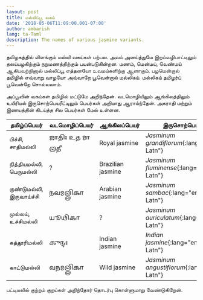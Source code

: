 ```yaml
---
layout: post
title: மல்லிப்பூ வகய்
date: '2018-05-06T11:09:00.001-07:00'
author: ambarish
lang: ta-Taml
description: The names of various jasmine variants.
---
```

தமிழகத்தில் விளங்கும் மல்லி வகய்கள் பற்பல. அவய் அனய்த்துமே இறய்வழிபாட்டிலும் தலய்யழகிற்கும் நறுமணத்திற்கும் பயன்படுகின்றன. மணம், மென்மய், வெண்மய் ஆகியவற்றினால் மல்லிப்பூ எத்தனயோ உவமய்களிற்கு ஆளாகும். பழமென்றால் தமிழில் எவ்வாறு வாழயோ அவ்வாறே பூவென்றால் மல்லிகய். மல்லிகய் தமிழர்ப் பூவென்றே சொல்லலாம்.

அப்பூவின் வகய்கள் தமிழில் மட்டுமே அறிந்தேன். வடமொழியிலும் ஆங்கிலத்திலும் உயிரியல் இருசொற்பெயரீட்டிலும் பெயர்கள் அறியாது ஆராய்ந்தேன். அகராதி மற்றும் இணயத்தின் கிடய்த்த சில பெயர்கள் மேல் உள்ளன.

| தமிழ்ப்பெயர் | வடமொழிப்பெயர் | ஆங்கிலப்பெயர் | இருசொற்பெயர் |
|---|---|---|---|
| பிச்சி, சாதிமல்லி | <span lang="sa-Gran">𑌜𑌾𑌤𑌿𑌃 𑌉𑌤 𑌮𑌾𑌲𑌤𑍀</span> | <span lang="en-Latn">Royal jasmine</span> | *Jasminum grandiflorum*{:lang="en-Latn"} |
| நித்தியமல்லி, பெருமல்லி | ? | <span lang="en-Latn">Brazilian jasmine</span> | *Jasminum fluminense*{:lang="en-Latn"} |
| குண்டுமல்லி, இருவாய்ச்சி | <span lang="sa-Gran">𑌨𑌵𑌮𑌲𑍍𑌲𑌿𑌕𑌾</span> | <span lang="en-Latn">Arabian jasmine</span> | *Jasminum sambac*{:lang="en-Latn"} |
| முல்லய், உச்சிமல்லி | <span lang="sa-Gran">𑌯𑍂𑌥𑌿𑌕𑌾</span> | ? | *Jasminum auriculatum*{:lang="en-Latn"} |
| கத்தூரிமல்லி | <span lang="sa-Gran">𑌕𑍁𑌨𑍍𑌦𑌃</span> | <span lang="en-Latn">Indian jasmine</span> | *Indian jasmine*{:lang="en-Latn"} |
| காட்டுமல்லி | <span lang="sa-Gran">𑌵𑌨𑌮𑌲𑍍𑌲𑌿𑌕𑌾</span> | <span lang="en-Latn">Wild jasmine </span>| *Jasminum angustiflorum*{:lang="en-Latn"} |

பட்டியலில் குற்றம் குறய்கள் அறிந்தோர் தொடர்பு கொள்ளுமாறு வேண்டுகிறேன்.
